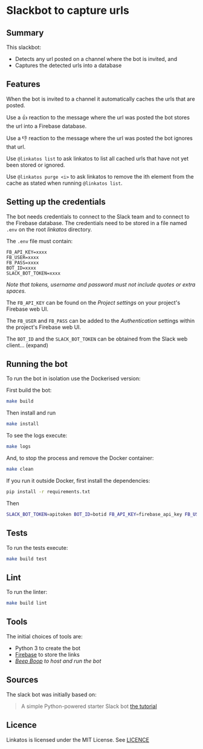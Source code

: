 # Slackbot to capture urls

## Summary

This slackbot:

  - Detects any url posted on a channel where the bot is invited, and
  - Captures the detected urls into a database


## Features

When the bot is invited to a channel it automatically caches the urls that are
posted.

Use a :+1: reaction to the message where the url was posted the bot stores the
url into a Firebase database.

Use a :-1: reaction to the message where the url was posted the bot ignores
that url.

Use `@linkatos list` to ask linkatos to list all cached urls that have not yet
been stored or ignored.

Use `@linkatos purge <i>` to ask linkatos to remove the ith element from the
cache as stated when running `@linkatos list`.

## Setting up the credentials

The bot needs credentials to connect to the Slack team and to connect to the
Firebase database. The credentials need to be stored in a file named `.env` on
the root _linkatos_ directory.

The `.env` file must contain:

```
FB_API_KEY=xxxx
FB_USER=xxxx
FB_PASS=xxxx
BOT_ID=xxxx
SLACK_BOT_TOKEN=xxxx
```
_Note that tokens, username and password must not include quotes or extra
spaces._

The `FB_API_KEY` can be found on the _Project settings_ on your project's
Firebase web UI.

The `FB_USER` and `FB_PASS` can be added to the _Authentication_ settings
within the project's Firebase web UI.

The `BOT_ID` and the `SLACK_BOT_TOKEN` can be obtained from the Slack web
client... (expand)

## Running the bot

To run the bot in isolation use the Dockerised version:

First build the bot:

```sh
make build
```

Then install and run

```sh
make install
```

To see the logs execute:

```sh
make logs
```

And, to stop the process and remove the Docker container:

```sh
make clean
```


If you run it outside Docker, first install the dependencies:

```sh
pip install -r requirements.txt
```

Then

```sh
SLACK_BOT_TOKEN=apitoken BOT_ID=botid FB_API_KEY=firebase_api_key FB_USER=firebase_user FB_PASS="firebase_password" ./linkatos.py
```


## Tests

To run the tests execute:

```sh
make build test
```


## Lint

To run the linter:

```sh
make build lint
```


## Tools

The initial choices of tools are:
  - Python 3 to create the bot
  - [Firebase](https://firebase.google.com) to store the links
  - _[Beep Boop](https://beepboophq.com) to host and run the bot_


## Sources

The slack bot was initially based on:
> A simple Python-powered starter Slack bot
> [the tutorial](https://www.fullstackpython.com/blog/build-first-slack-bot-python.html)


## Licence

Linkatos is licensed under the MIT License. See [LICENCE](https://github.com/iwi/linkatos/blob/master/LICENCE)
